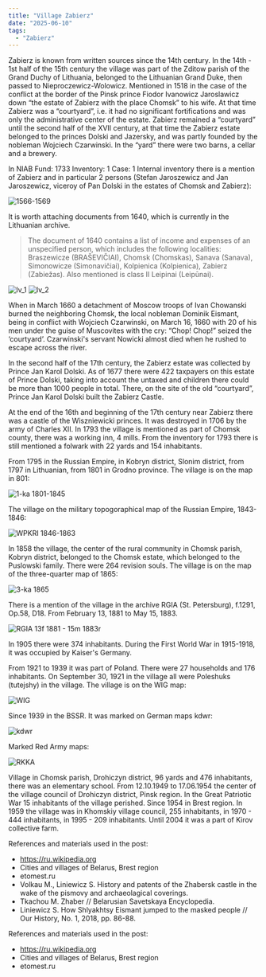 ```yaml
---
title: "Village Zabierz"
date: "2025-06-10"
tags: 
  - "Zabierz"
---
```


Zabierz is known from written sources since the 14th century. In the 14th - 1st half of the 15th century the village was part of the Zditow parish of the Grand Duchy of Lithuania, belonged to the Lithuanian Grand Duke, then passed to Nieproczewicz-Wolowicz. Mentioned in 1518 in the case of the conflict at the border of the Pinsk prince Fiodor Ivanowicz Jaroslawicz down “the estate of Zabierz with the place Chomsk” to his wife. At that time Zabierz was a “courtyard”, i.e. it had no significant fortifications and was only the administrative center of the estate. Zabierz remained a “courtyard” until the second half of the XVII century, at that time the Zabierz estate belonged to the princes Dolski and Jazersky, and was partly founded by the nobleman Wojciech Czarwinski. In the “yard” there were two barns, a cellar and a brewery.

In NIAB Fund: 1733 Inventory: 1 Case: 1 Internal inventory there is a mention of Zabierz and in particular 2 persons (Stefan Jaroszewicz and Jan Jaroszewicz, viceroy of Pan Dolski in the estates of Chomsk and Zabierz):

![1566-1569](https://github.com/user-attachments/assets/193a6df6-2e82-41cf-8fb4-bf16a29aa4e5)

It is worth attaching documents from 1640, which is currently in the Lithuanian archive.
> The document of 1640 contains a list of income and expenses of an unspecified person, which includes the following localities: Braszewicze (BRAŠEVIČIAI), Chomsk (Chomskas), Sanava (Sanava), Simonowicze (Simonavičiai), Kolpienica (Kolpienica), Zabierz (Zabiežas). Also mentioned is class II Leipinai (Leipūnai).

![lv_1](https://github.com/user-attachments/assets/79a92dc1-d132-4fa1-a768-14338ccb06d7)
![lv_2](https://github.com/user-attachments/assets/5f342706-8ecd-4646-be95-ecc300e3960c)

When in March 1660 a detachment of Moscow troops of Ivan Chowanski burned the neighboring Chomsk, the local nobleman Dominik Eismant, being in conflict with Wojciech Czarwinski, on March 16, 1660 with 20 of his men under the guise of Muscovites with the cry: “Chop! Chop!” seized the ‘courtyard’. Czarwinski's servant Nowicki almost died when he rushed to escape across the river.

In the second half of the 17th century, the Zabierz estate was collected by Prince Jan Karol Dolski. As of 1677 there were 422 taxpayers on this estate of Prince Dolski, taking into account the untaxed and children there could be more than 1000 people in total.
There, on the site of the old “courtyard”, Prince Jan Karol Dolski built the Zabierz Castle.

At the end of the 16th and beginning of the 17th century near Zabierz there was a castle of the Wiszniewicki princes. It was destroyed in 1706 by the army of Charles XII. In 1793 the village is mentioned as part of Chomsk county, there was a working inn, 4 mills. From the inventory for 1793 there is still mentioned a folwark with 22 yards and 154 inhabitants. 

From 1795 in the Russian Empire, in Kobryn district, Slonim district, from 1797 in Lithuanian, from 1801 in Grodno province. The village is on the map in 801:

![1-ka 1801-1845](https://github.com/user-attachments/assets/7be2d6d7-d657-4ffe-960f-557478b2fbae)

The village on the military topogoraphical map of the Russian Empire, 1843-1846:

![WPKRI 1846-1863](https://github.com/user-attachments/assets/709beeea-1727-4561-b1fd-5830250c57e9)

In 1858 the village, the center of the rural community in Chomsk parish, Kobryn district, belonged to the Chomsk estate, which belonged to the Puslowski family. There were 264 revision souls. The village is on the map of the three-quarter map of 1865:

![3-ka 1865](https://github.com/user-attachments/assets/a27bfefe-bbec-46c0-a62d-8da76ede3a8f)

There is a mention of the village in the archive RGIA (St. Petersburg), f.1291, Op.58, D18. From February 13, 1881 to May 15, 1883.

![RGIA 13f 1881 - 15m 1883r](https://github.com/user-attachments/assets/fc1910a8-e78e-4cc4-8a9f-a380ca41de06)

In 1905 there were 374 inhabitants. During the First World War in 1915-1918, it was occupied by Kaiser's Germany.

From 1921 to 1939 it was part of Poland. There were 27 households and 176 inhabitants. On September 30, 1921 in the village all were Poleshuks (tutejshy) in the village. The village is on the WIG map:

![WIG](https://github.com/user-attachments/assets/fb6a2f34-b33d-4235-a9c9-df6aeb1020f2)

Since 1939 in the BSSR. It was marked on German maps kdwr:

![kdwr](https://github.com/user-attachments/assets/d21d3005-068d-4d5a-8f01-ac6541cf29e6)

Marked Red Army maps:

![RKKA](https://github.com/user-attachments/assets/473ad225-4536-4daa-9947-ee7d9c2a072f)

Village in Chomsk parish, Drohiczyn district, 96 yards and 476 inhabitants, there was an elementary school. From 12.10.1949 to 17.06.1954 the center of the village council of Drohiczyn district, Pinsk region. In the Great Patriotic War 15 inhabitants of the village perished. Since 1954 in Brest region. In 1959 the village was in Khomskiy village council, 255 inhabitants, in 1970 - 444 inhabitants, in 1995 - 209 inhabitants. Until 2004 it was a part of Kirov collective farm. 

References and materials used in the post:
- https://ru.wikipedia.org
- Cities and villages of Belarus, Brest region
- etomest.ru
- Volkau M., Liniewicz S. History and patents of the Zhabersk castle in the wake of the pismovy and archaeolagical coverings.
- Tkachou M. Zhaber // Belarusian Savetskaya Encyclopedia.
- Liniewicz S. How Shlyakhtsy Eismant jumped to the masked people // Our History, No. 1, 2018, pp. 86-88.

References and materials used in the post:
- https://ru.wikipedia.org
- Cities and villages of Belarus, Brest region
- etomest.ru
